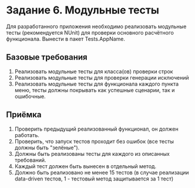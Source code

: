 # Задание 6. Модульные тесты

Для разработанного приложения необходимо реализовать модульные тесты (рекомендуется NUnit) для проверки основного расчётного функционала. Вынести в пакет Tests.AppName.

## Базовые требования

1. Реализовать модульные тесты для класса(ов) проверки строк
2. Реализовать модульные тесты для проверки генерации исключений
3. Реализовать модульные тесты для функционала каждого пункта меню, тесты должны покрывать как успешные сценарии, так и ошибочные.

## Приёмка

1. Проверить предыдущий реализованный функционал, он должен работать.
2. Проверить, что запуск тестов проходит без ошибок (все тесты должны быть "зелёные").
3. Должны быть реализованы тесты для каждого из описанных требований.
4. Каждый тест должен быть вынесен в отдельный метод.
5. Должно быть реализовано не менее 15 тестов (в случае реализации data-driven тестов, 1 - тестовый метод защитывается за 1 тест)
